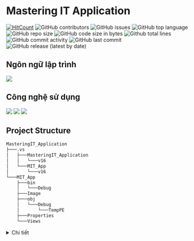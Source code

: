 # Mastering IT Application

[![HitCount](http://hits.dwyl.com/ITUTE/MasteringIT_Applicationt.svg)](http://hits.dwyl.com/ITUTE/MasteringIT_Application)
![GitHub contributors](https://img.shields.io/github/contributors/ITUTE/MasteringIT_Application)
![GitHub issues](https://img.shields.io/github/issues/ITUTE/MasteringIT_Application?color=red)
![GitHub top language](https://img.shields.io/github/languages/top/ITUTE/MasteringIT_Application?color=cyan)
![GitHub repo size](https://img.shields.io/github/repo-size/ITUTE/MasteringIT_Application)
![GitHub code size in bytes](https://img.shields.io/github/languages/code-size/ITUTE/MasteringIT_Application)
![Github total lines](https://sloc.xyz/github/ITUTE/MasteringIT_Application)
![GitHub commit activity](https://img.shields.io/github/commit-activity/m/ITUTE/MasteringIT_Application?color=g)
![GitHub last commit](https://img.shields.io/github/last-commit/ITUTE/MasteringIT_Application?color=yellow)
![GitHub release (latest by date)](https://img.shields.io/github/v/release/ITUTE/MasteringIT_Application)

## Ngôn ngữ lập trình
<img src="https://img.icons8.com/ios-filled/50/000000/c-sharp-logo.png"/>

## Công nghệ sử dụng
![](https://img.icons8.com/metro/48/000000/asp.png)
![](https://img.icons8.com/ios/48/000000/apps-tab.png)
![](https://img.icons8.com/color/48/000000/microsoft-sql-server.png)

## Project Structure
``` bash
MasteringIT_Application
├───.vs
│   ├───MasteringIT_Application
│   │   └───v16
│   └───MIT_App
│       └───v16
└───MIT_App
    ├───bin
    │   └───Debug
    ├───Image
    ├───obj
    │   └───Debug
    │       └───TempPE
    ├───Properties
    └───Views
```

<details>
  <summary> Chi tiết </summary>
</details>
